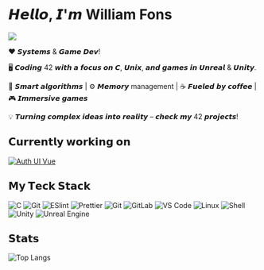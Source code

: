 # 𝙃𝙚𝙡𝙡𝙤, 𝙄'𝙢 William Fons

[![](https://img.shields.io/badge/-@xiaoluoboding-%23181717?style=flat-square&logo=github)](https://github.com/wifons)

❤️ 𝙎𝙮𝙨𝙩𝙚𝙢𝙨 & 𝙂𝙖𝙢𝙚 𝘿𝙚𝙫!

🖥️ 𝘾𝙤𝙙𝙞𝙣𝙜 42 𝙬𝙞𝙩𝙝 𝙖 𝙛𝙤𝙘𝙪𝙨 𝙤𝙣 𝘾, 𝙐𝙣𝙞𝙭, 𝙖𝙣𝙙 𝙜𝙖𝙢𝙚𝙨 𝙞𝙣 𝙐𝙣𝙧𝙚𝙖𝙡 & 𝙐𝙣𝙞𝙩𝙮.

👾 𝙎𝙢𝙖𝙧𝙩 𝙖𝙡𝙜𝙤𝙧𝙞𝙩𝙝𝙢𝙨 | ⚙️ 𝙈𝙚𝙢𝙤𝙧𝙮 management | ☕️ 𝙁𝙪𝙚𝙡𝙚𝙙 𝙗𝙮 𝙘𝙤𝙛𝙛𝙚𝙚 | 🎮 𝙄𝙢𝙢𝙚𝙧𝙨𝙞𝙫𝙚 𝙜𝙖𝙢𝙚𝙨

💡 𝙏𝙪𝙧𝙣𝙞𝙣𝙜 𝙘𝙤𝙢𝙥𝙡𝙚𝙭 𝙞𝙙𝙚𝙖𝙨 𝙞𝙣𝙩𝙤 𝙧𝙚𝙖𝙡𝙞𝙩𝙮 – 𝙘𝙝𝙚𝙘𝙠 𝙢𝙮 42 𝙥𝙧𝙤𝙟𝙚𝙘𝙩𝙨!

## 𝗖𝘂𝗿𝗿𝗲𝗻𝘁𝗹𝘆 𝘄𝗼𝗿𝗸𝗶𝗻𝗴 𝗼𝗻

[![Auth UI Vue](https://svg.bookmark.style/api?url=https://github.com/nuxtbase/auth-ui-vue&mode=light&style=horizontal)](https://github.com/nuxtbase/auth-ui-vue)

## 𝗠𝘆 𝗧𝗲𝗰𝗸 𝗦𝘁𝗮𝗰𝗸

![C](https://img.shields.io/badge/-C-%2300599C?style=flat-square&logo=c&logoColor=ffffff)
![Git](https://img.shields.io/badge/-Git-%23F05032?style=flat-square&logo=git&logoColor=%23ffffff)
![ESlint](https://img.shields.io/badge/-ESLint-%234B32C3?style=flat-square&logo=eslint)
![Prettier](https://img.shields.io/badge/-Prettier-%23F7B93E?style=flat-square&logo=prettier&logoColor=ffffff)
![Git](https://img.shields.io/badge/-Git-%23F05032?style=flat-square&logo=git&logoColor=%23ffffff)
![GitLab](https://img.shields.io/badge/-GitLab-FCA121?style=flat-square&logo=gitlab)
![VS Code](https://img.shields.io/badge/-VSCode-%23007ACC?style=flat-square&logo=visual-studio-code)
![Linux](https://img.shields.io/badge/-Linux-FCC624?style=flat-square&logo=linux&logoColor=black)
![Shell](https://img.shields.io/badge/-Shell-%23121011?style=flat-square&logo=gnu-bash&logoColor=white)
![Unity](https://img.shields.io/badge/-Unity-000000?style=flat-square&logo=unity&logoColor=white)
![Unreal Engine](https://img.shields.io/badge/-Unreal%20Engine-313131?style=flat-square&logo=unreal-engine&logoColor=white)

## 𝗦𝘁𝗮𝘁𝘀

![Top Langs](https://github-readme-stats.vercel.app/api/top-langs/?username=anuraghazra&hide_progress=true)
